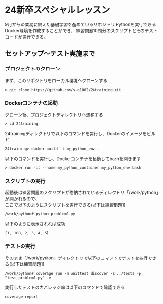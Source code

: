 # 24新卒スペシャルレッスン
9月からの業務に備えた基礎学習を進めているリポジトリ
Pythonを実行できるDocker環境を作成することができ、
練習問題10問分のスクリプトとそのテストコードが実行できる。

## セットアップ～テスト実施まで
### プロジェクトのクローン
まず、このリポジトリをローカル環境へクローンする
```
> git clone https://github.com/s-o1002/24training.git
```
### Dockerコンテナの起動
クローン後、プロジェクトディレクトリへ遷移する
```
> cd 24training
```

24trainingディレクトリで以下のコマンドを実行し、Dockerのイメージをビルド
```
24training> docker build -t my_python_env .
```

以下のコマンドを実行し、Dockerコンテナを起動してbashを開きます
```
> docker run -it --name my_python_container my_python_env bash
```
### スクリプトの実行
起動後は練習問題のスクリプトが格納されているディレクトリ「/work/python」が開かれるので、  
ここで以下のようにスクリプトを実行できる(以下は練習問題1)
```
/work/python# python problem1.py
```
以下のように表示されれば成功
```
[1, 100, 2, 3, 4, 5]
```
### テストの実行
そのまま「/work/python」ディレクトリで以下のコマンドでテストを実行できる(以下は練習問題1)
```
/work/python# coverage run -m unittest discover -s ../tests -p "test_problem1.py" -v
```

実行したテストのカバレッジ率は以下のコマンドで確認できる
```
coverage report
```
